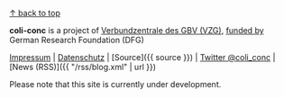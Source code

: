 [↑ back to top](#top)

**coli-conc** is a project of [Verbundzentrale des GBV (VZG)](https://www.gbv.de/), [funded by](http://gepris.dfg.de/gepris/projekt/276843344) German Research Foundation (DFG)

[Impressum](https://www.gbv.de/impressum)
| [Datenschutz](https://www.gbv.de/datenschutz)
| [Source]({{ source }})
| [Twitter @coli_conc](https://twitter.com/coli_conc)
| [News (RSS)]({{ "/rss/blog.xml" | url }})

Please note that this site is currently under development.

